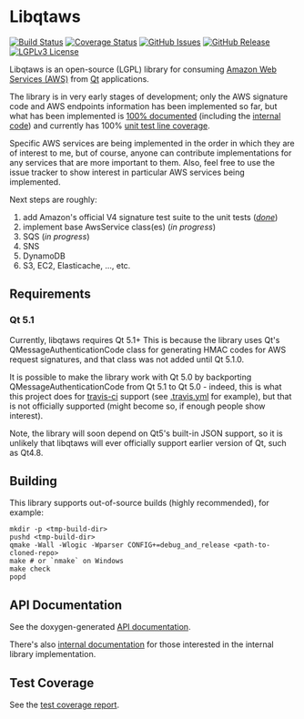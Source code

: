 # Libqtaws
[![Build Status](http://img.shields.io/travis/pcolby/libqtaws/master.svg)](https://travis-ci.org/pcolby/libqtaws)
[![Coverage Status](http://img.shields.io/coveralls/pcolby/libqtaws.svg)](https://coveralls.io/r/pcolby/libqtaws)
[![GitHub Issues](http://img.shields.io/github/issues/pcolby/libqtaws.svg)](https://github.com/pcolby/libqtaws/issues)
[![GitHub Release](http://img.shields.io/github/release/pcolby/libqtaws.svg)](https://github.com/pcolby/libqtaws/releases/latest)
[![LGPLv3 License](http://img.shields.io/badge/license-LGPLv3-blue.svg)](https://www.gnu.org/licenses/lgpl.html)

Libqtaws is an open-source (LGPL) library for consuming [Amazon Web Services (AWS)](http://aws.amazon.com/) from
[Qt](http://qt-project.org/) applications.

The library is in very early stages of development; only the AWS signature
code and AWS endpoints information has been implemented so far, but what has been implemented is
[100% documented](http://pcolby.github.io/libqtaws/0.1.0/api/annotated.html)
(including the [internal code](http://pcolby.github.io/libqtaws/0.1.0/internal/annotated.html)) and
currently has 100% [unit test line coverage](http://pcolby.github.io/libqtaws/0.1.0/coverage/).

Specific AWS services are being implemented in the order in which they are of interest to me,
but of course, anyone can contribute implementations for any services that are more important to them.
Also, feel free to use the issue tracker to show interest in particular AWS services being implemented.

Next steps are roughly:

1. add Amazon's official V4 signature test suite to the unit tests ([_done_](https://github.com/pcolby/libqtaws/issues/2))
2. implement base AwsService class(es) (_in progress_)
3. SQS (_in progress_)
4. SNS
5. DynamoDB
6. S3, EC2, Elasticache, ..., etc.

## Requirements
### Qt 5.1
Currently, libqtaws requires Qt 5.1+  This is because the library uses Qt's QMessageAuthenticationCode class for
generating HMAC codes for AWS request signatures, and that class was not added until Qt 5.1.0.

It is possible to make the library work with Qt 5.0 by backporting QMessageAuthenticationCode from Qt 5.1 to Qt 5.0 -
indeed, this is what this project does for [travis-ci](https://travis-ci.org/) support (see [.travis.yml](.travis.yml)
for example), but that is not officially supported (might become so, if enough people show interest).

Note, the library will soon depend on Qt5's built-in JSON support, so it is unlikely that libqtaws will ever officially
support earlier version of Qt, such as Qt4.8.

## Building
This library supports out-of-source builds (highly recommended), for example:

~~~{.sh}
mkdir -p <tmp-build-dir>
pushd <tmp-build-dir>
qmake -Wall -Wlogic -Wparser CONFIG+=debug_and_release <path-to-cloned-repo>
make # or `nmake` on Windows
make check
popd
~~~

## API Documentation

See the doxygen-generated [API documentation](http://pcolby.github.io/libqtaws/0.1.0/api/annotated.html).

There's also [internal documentation](http://pcolby.github.io/libqtaws/0.1.0/internal/annotated.html) for those
interested in the internal library implementation.

## Test Coverage

See the [test coverage report](http://pcolby.github.io/libqtaws/0.1.0/coverage/).
